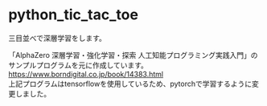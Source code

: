 # python_tic_tac_toe
三目並べで深層学習をします。

「AlphaZero 深層学習・強化学習・探索 人工知能プログラミング実践入門」のサンプルプログラムを元に作成しています。
https://www.borndigital.co.jp/book/14383.html  
上記プログラムはtensorflowを使用しているため、pytorchで学習するように変更しました。
